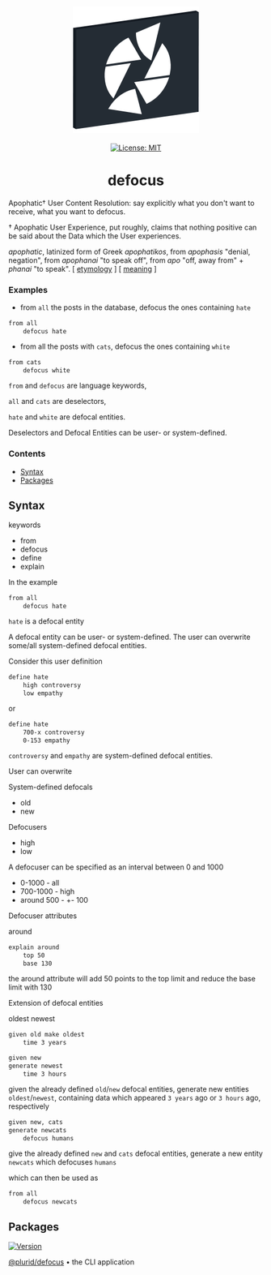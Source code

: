 <p align="center">
    <img src="https://raw.githubusercontent.com/plurid/defocus/master/about/identity/defocus-logo.png" height="250px">
    <br />
    <br />
    <a target="_blank" href="https://github.com/plurid/defocus/blob/master/LICENSE">
        <img src="https://img.shields.io/badge/license-MIT-blue.svg?colorB=1380C3&style=for-the-badge" alt="License: MIT">
    </a>
</p>



<h1 align="center">
    defocus
</h1>


Apophatic† User Content Resolution: say explicitly what you don't want to receive, what you want to defocus.

† Apophatic User Experience, put roughly, claims that nothing positive can be said about the Data which the User experiences.

<i>apophatic</i>, latinized form of Greek <i>apophatikos</i>, from <i>apophasis</i> "denial, negation", from <i>apophanai</i> "to speak off", from <i>apo</i> "off, away from" + <i>phanai</i> "to speak". [ [etymology](https://www.etymonline.com/word/apophatic) ] [ [meaning](https://plato.stanford.edu/entries/mysticism/#ApopVsKata) ]



### Examples

- from `all` the posts in the database, defocus the ones containing `hate`

```
from all
    defocus hate
```

- from all the posts with `cats`, defocus the ones containing `white`

```
from cats
    defocus white
```

`from` and `defocus` are language keywords,

`all` and `cats` are deselectors,

`hate` and `white` are defocal entities.

Deselectors and Defocal Entities can be user- or system-defined.


### Contents

+ [Syntax](#syntax)
+ [Packages](#packages)



## Syntax


keywords

+ from
+ defocus
+ define
+ explain

In the example

```
from all
    defocus hate
```

`hate` is a defocal entity

A defocal entity can be user- or system-defined. The user can overwrite some/all system-defined defocal entities.

Consider this user definition

```
define hate
    high controversy
    low empathy
```

or

```
define hate
    700-x controversy
    0-153 empathy
```

`controversy` and `empathy` are system-defined defocal entities.

User can overwrite



System-defined defocals

+ old
+ new


Defocusers

+ high
+ low

A defocuser can be specified as an interval between 0 and 1000

+ 0-1000 - all
+ 700-1000 - high
+ around 500 - +- 100


Defocuser attributes


around


```
explain around
    top 50
    base 130
```

the around attribute will add 50 points to the top limit and reduce the base limit with 130



Extension of defocal entities

oldest
newest

```
given old make oldest
    time 3 years
```

```
given new
generate newest
    time 3 hours
```

given the already defined `old`/`new` defocal entities, generate new entities `oldest`/`newest`, containing data which appeared `3 years` ago or `3 hours` ago, respectively


```
given new, cats
generate newcats
    defocus humans
```

give the already defined `new` and `cats` defocal entities, generate a new entity `newcats` which defocuses `humans`

which can then be used as

```
from all
    defocus newcats
```




## Packages


<a target="_blank" href="https://www.npmjs.com/package/@plurid/defocus">
    <img src="https://img.shields.io/npm/v/@plurid/defocus.svg?logo=npm&colorB=1380C3&style=for-the-badge" alt="Version">
</a>

[@plurid/defocus][defocus] • the CLI application

[defocus]: https://github.com/plurid/defocus/tree/master/packages/defocus
